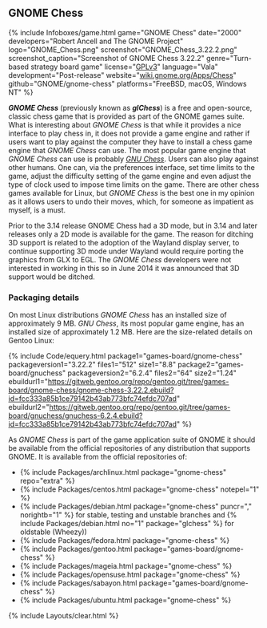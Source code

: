 ## GNOME Chess
{% include Infoboxes/game.html game="GNOME Chess" date="2000" developers="Robert Ancell and The GNOME Project" logo="GNOME_Chess.png" screenshot="GNOME_Chess_3.22.2.png" screenshot_caption="Screenshot of GNOME Chess 3.22.2" genre="Turn-based strategy board game" license="<a href='https://github.com/GNOME/gnome-chess/blob/master/COPYING' link='_blank'>GPLv3</a>" language="Vala" development="Post-release" website="<a href='https://wiki.gnome.org/Apps/Chess' link='_blank'>wiki.gnome.org/Apps/Chess</a>" github="GNOME/gnome-chess" platforms="FreeBSD, macOS, Windows NT" %}

***GNOME Chess*** (previously known as ***glChess***) is a free and open-source, classic chess game that is provided as part of the GNOME games suite. What is interesting about *GNOME Chess* is that while it provides a nice interface to play chess in, it does not provide a game engine and rather if users want to play against the computer they have to install a chess game engine that *GNOME Chess* can use. The most popular game engine that *GNOME Chess* can use is probably [*GNU Chess*](https://www.gnu.org/software/chess/). Users can also play against other humans. One can, via the preferences interface, set time limits to the game, adjust the difficulty setting of the game engine and even adjust the type of clock used to impose time limits on the game. There are other chess games available for Linux, but *GNOME Chess* is the best one in my opinion as it allows users to undo their moves, which, for someone as impatient as myself, is a must. 

Prior to the 3.14 release GNOME Chess had a 3D mode, but in 3.14 and later releases only a 2D mode is available for the game. The reason for ditching 3D support is related to the adoption of the Wayland display server, to continue supporting 3D mode under Wayland would require porting the graphics from GLX to EGL. The *GNOME Chess* developers were not interested in working in this so in June 2014 it was announced that 3D support would be ditched. 

### Packaging details
On most Linux distributions *GNOME Chess* has an installed size of approximately 9 MB. *GNU Chess*, its most popular game engine, has an installed size of approximately 1.2 MB. Here are the size-related details on Gentoo Linux:

{% include Code/equery.html package1="games-board/gnome-chess" packageversion1="3.22.2" files1="512" size1="8.8" package2="games-board/gnuchess" packageversion2="6.2.4" files2="64" size2="1.24" ebuildurl1="https://gitweb.gentoo.org/repo/gentoo.git/tree/games-board/gnome-chess/gnome-chess-3.22.2.ebuild?id=fcc333a85b1ce79142b43ab773bfc74efdc707ad" ebuildurl2="https://gitweb.gentoo.org/repo/gentoo.git/tree/games-board/gnuchess/gnuchess-6.2.4.ebuild?id=fcc333a85b1ce79142b43ab773bfc74efdc707ad" %}

As *GNOME Chess* is part of the game application suite of GNOME it should be available from the official repositories of any distribution that supports GNOME. It is available from the official repositories of:

* {% include Packages/archlinux.html package="gnome-chess" repo="extra" %}
* {% include Packages/centos.html package="gnome-chess" notepel="1" %}
* {% include Packages/debian.html package="gnome-chess" puncr="," norightb="1" %} for stable, testing and unstable branches and {% include Packages/debian.html no="1" package="glchess" %} for oldstable (Wheezy))
* {% include Packages/fedora.html package="gnome-chess" %}
* {% include Packages/gentoo.html package="games-board/gnome-chess" %}
* {% include Packages/mageia.html package="gnome-chess" %}
* {% include Packages/opensuse.html package="gnome-chess" %}
* {% include Packages/sabayon.html package="games-board/gnome-chess" %}
* {% include Packages/ubuntu.html package="gnome-chess" %}

{% include Layouts/clear.html %}
